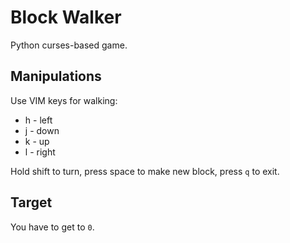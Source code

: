 # Block Walker
Python curses-based game.

## Manipulations
Use VIM keys for walking:
- h - left
- j - down
- k - up
- l - right

Hold shift to turn, press space to make new block, press `q` to exit.

## Target
You have to get to `0`.
